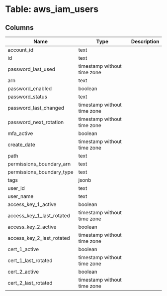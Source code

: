 
# Table: aws_iam_users

## Columns
| Name        | Type           | Description  |
| ------------- | ------------- | -----  |
|account_id|text||
|id|text||
|password_last_used|timestamp without time zone||
|arn|text||
|password_enabled|boolean||
|password_status|text||
|password_last_changed|timestamp without time zone||
|password_next_rotation|timestamp without time zone||
|mfa_active|boolean||
|create_date|timestamp without time zone||
|path|text||
|permissions_boundary_arn|text||
|permissions_boundary_type|text||
|tags|jsonb||
|user_id|text||
|user_name|text||
|access_key_1_active|boolean||
|access_key_1_last_rotated|timestamp without time zone||
|access_key_2_active|boolean||
|access_key_2_last_rotated|timestamp without time zone||
|cert_1_active|boolean||
|cert_1_last_rotated|timestamp without time zone||
|cert_2_active|boolean||
|cert_2_last_rotated|timestamp without time zone||
